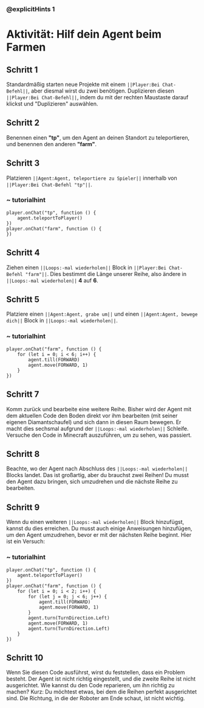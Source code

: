 ### @explicitHints 1

# Aktivität: Hilf dein Agent beim Farmen

## Schritt 1
Standardmäßig starten neue Projekte mit einem ``||Player:Bei Chat-Befehl||``, aber diesmal wirst du zwei benötigen. Duplizieren diesen ``||Player:Bei Chat-Befehl||``, indem du mit der rechten Maustaste darauf klickst und "Duplizieren" auswählen.

## Schritt 2
Benennen einen **"tp"**, um den Agent an deinen Standort zu teleportieren, und benennen den anderen **"farm"**.

## Schritt 3
Platzieren ``||Agent:Agent, teleportiere zu Spieler||`` innerhalb von ``||Player:Bei Chat-Befehl "tp"||``.


### ~ tutorialhint
``` blocks
player.onChat("tp", function () {
    agent.teleportToPlayer()
})
player.onChat("farm", function () {
})
```

## Schritt 4
Ziehen  einen ``||Loops:-mal wiederholen||`` Block in ``||Player:Bei Chat-Befehl "farm"||``.
Dies bestimmt die Länge unserer Reihe, also ändere in ``||Loops:-mal wiederholen||`` **4** auf **6**.

## Schritt 5
Platziere einen ``||Agent:Agent, grabe um||`` und einen ``||Agent:Agent, bewege dich||`` Block in ``||Loops:-mal wiederholen||``.


### ~ tutorialhint
``` blocks
player.onChat("farm", function () {
    for (let i = 0; i < 6; i++) {
        agent.till(FORWARD)
        agent.move(FORWARD, 1)
    }
})
```

## Schritt 7
Komm zurück und bearbeite eine weitere Reihe. Bisher wird der Agent mit dem aktuellen Code den Boden direkt vor ihm bearbeiten (mit seiner eigenen Diamantschaufel) und sich dann in diesen Raum bewegen. Er macht dies sechsmal aufgrund der ``||Loops:-mal wiederholen||`` Schleife. Versuche den Code in Minecraft auszuführen, um zu sehen, was passiert.

## Schritt 8
Beachte, wo der Agent nach Abschluss des ``||Loops:-mal wiederholen||`` Blocks landet. Das ist großartig, aber du brauchst zwei Reihen! Du musst den Agent dazu bringen, sich umzudrehen und die nächste Reihe zu bearbeiten.

## Schritt 9
Wenn du einen weiteren ``||Loops:-mal wiederholen||`` Block hinzufügst, kannst du dies erreichen. Du musst auch einige Anweisungen hinzufügen, um den Agent umzudrehen, bevor er mit der nächsten Reihe beginnt. Hier ist ein Versuch:


### ~ tutorialhint
``` blocks
player.onChat("tp", function () {
    agent.teleportToPlayer()
})
player.onChat("farm", function () {
    for (let i = 0; i < 2; i++) {
        for (let j = 0; j < 6; j++) {
            agent.till(FORWARD)
            agent.move(FORWARD, 1)
        }
        agent.turn(TurnDirection.Left)
        agent.move(FORWARD, 1)
        agent.turn(TurnDirection.Left)
    }
})
```

## Schritt 10
Wenn Sie diesen Code ausführst, wirst du feststellen, dass ein Problem besteht. Der Agent ist nicht richtig eingestellt, und die zweite Reihe ist nicht ausgerichtet. Wie kannst du den Code reparieren, um ihn richtig zu machen?
Kurz: Du möchtest etwas, bei dem die Reihen perfekt ausgerichtet sind. Die Richtung, in die der Roboter am Ende schaut, ist nicht wichtig.
